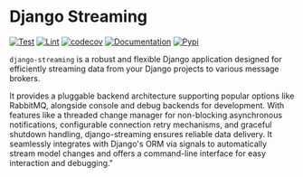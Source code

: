 # Django Streaming

[![Test](https://github.com/unicef/django-streaming/actions/workflows/test.yml/badge.svg)](https://github.com/unicef/django-streaming/actions/workflows/test.yml)
[![Lint](https://github.com/unicef/django-streaming/actions/workflows/lint.yml/badge.svg)](https://github.com/unicef/django-streaming/actions/workflows/lint.yml)
[![codecov](https://codecov.io/github/unicef/django-streaming/branch/develop/graph/badge.svg?token=3ZmxTFfYra)](https://codecov.io/github/unicef/django-streaming)
[![Documentation](https://github.com/unicef/django-streaming/actions/workflows/docs.yml/badge.svg)](https://unicef.github.io/django-streaming/)
[![Pypi](https://badge.fury.io/py/django-streaming.svg)](https://badge.fury.io/py/django-streaming)


`django-streaming` is a robust and flexible Django application designed for efficiently streaming data from your
Django projects to various message brokers.

It provides a pluggable backend architecture supporting popular options like RabbitMQ, alongside console and
debug backends for development. With features like a threaded change manager for non-blocking asynchronous
notifications, configurable connection retry mechanisms, and graceful shutdown handling, django-streaming ensures
reliable data delivery. It seamlessly integrates with Django's ORM via signals to automatically stream model changes
and offers a command-line interface for easy interaction and debugging."
